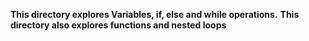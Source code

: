 **This directory explores Variables, if, else and while operations.**
**This directory also explores functions and nested loops**

